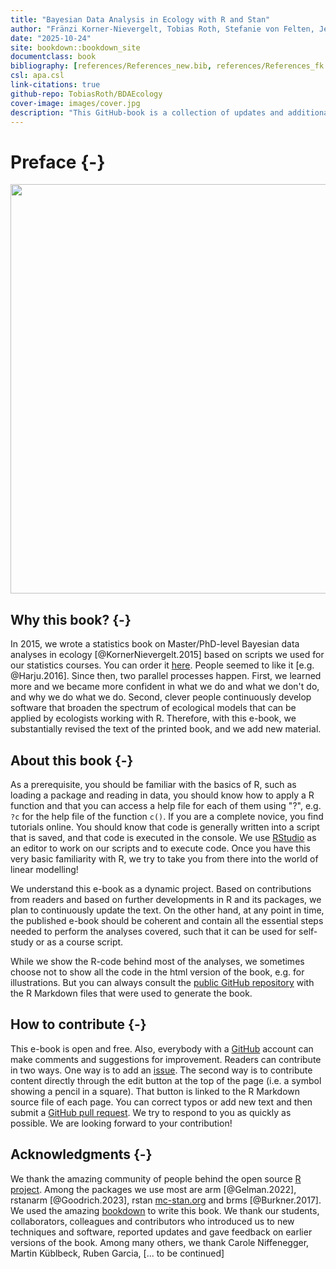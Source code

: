 ```yaml
--- 
title: "Bayesian Data Analysis in Ecology with R and Stan"
author: "Fränzi Korner-Nievergelt, Tobias Roth, Stefanie von Felten, Jerôme Guélat, Bettina Almasi, Louis Hunninck, Pius Korner-Nievergelt"
date: "2025-10-24"
site: bookdown::bookdown_site
documentclass: book
bibliography: [references/References_new.bib, references/References_fk.bib, references/References_svf.bib]
csl: apa.csl
link-citations: true
github-repo: TobiasRoth/BDAEcology
cover-image: images/cover.jpg
description: "This GitHub-book is a collection of updates and additional material to the book Bayesian Data Analysis in Ecology Using Linear Models with R, BUGS, and STAN."
---
```


# Preface {-}

<img src="images/cover.jpg" width="655" style="display: block; margin: auto;" />

## Why this book? {-}
In 2015, we wrote a statistics book on Master/PhD-level Bayesian data analyses in ecology [@KornerNievergelt.2015] based on scripts we used for our statistics courses. You can order it [here](https://www.elsevier.com/books/bayesian-data-analysis-in-ecology-using-linear-models-with-r-bugs-and-stan/korner-nievergelt/978-0-12-801370-0). People seemed to like it [e.g. @Harju.2016]. Since then, two parallel processes happen. First, we learned more and we became more confident in what we do and what we don't do, and why we do what we do. Second, clever people continuously develop software that broaden the spectrum of ecological models that can be applied by ecologists working with R. Therefore, with this e-book, we substantially revised the text of the printed book, and we add new material.

## About this book {-}
As a prerequisite, you should be familiar with the basics of R, such as loading a package and reading in data, you should know how to apply a R function and that you can access a help file for each of them using "?<name of function>", e.g. `?c` for the help file of the function `c()`. If you are a complete novice, you find tutorials online. You should know that code is generally written into a script that is saved, and that code is executed in the console. We use [RStudio](https://posit.co/download/rstudio-desktop/) as an editor to work on our scripts and to execute code. Once you have this very basic familiarity with R, we try to take you from there into the world of linear modelling!

We understand this e-book as a dynamic project. Based on contributions from readers and based on further developments in R and its packages, we plan to continuously update the text. On the other hand, at any point in time, the published e-book should be coherent and contain all the essential steps needed to perform the analyses covered, such that it can be used for self-study or as a course script.

While we show the R-code behind most of the analyses, we sometimes choose not to show all the code in the html version of the book, e.g. for illustrations. But you can always consult the [public GitHub repository](https://github.com/TobiasRoth/BDAEcology) with the R Markdown files that were used to generate the book.

## How to contribute {-}
This e-book is open and free. Also, everybody with a [GitHub](https://github.com) account can make comments and suggestions for improvement. Readers can contribute in two ways. One way is to add an [issue](https://github.com/TobiasRoth/BDAEcology/issues). The second way is to contribute content directly through the edit button at the top of the page (i.e. a symbol showing a pencil in a square). That button is linked to the R Markdown source file of each page. You can correct typos or add new text and then submit a [GitHub pull request](https://help.github.com/articles/about-pull-requests/). We try to respond to you as quickly as possible. We are looking forward to your contribution!

## Acknowledgments {-}
We thank the amazing community of people behind the open source [R project](https://cran.r-project.org/). Among the packages we use most are arm [@Gelman.2022], rstanarm [@Goodrich.2023], rstan [mc-stan.org](https://mc-stan.org) and brms [@Burkner.2017]. We used the amazing [bookdown](https://bookdown.org/yihui/bookdown/) to write this book. 
We thank our students, collaborators, colleagues and contributors who introduced us to new techniques and software, reported updates and gave feedback on earlier versions of the book. Among many others, we thank Carole Niffenegger, Martin Küblbeck, Ruben Garcia, [... to be continued]



